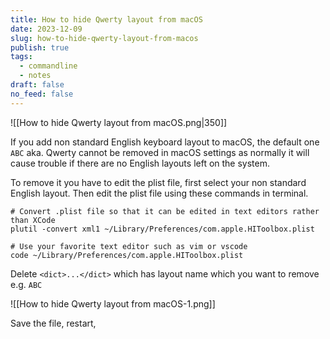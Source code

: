 ```yaml
---
title: How to hide Qwerty layout from macOS
date: 2023-12-09
slug: how-to-hide-qwerty-layout-from-macos
publish: true
tags:
  - commandline
  - notes
draft: false
no_feed: false
---
```


![[How to hide Qwerty layout from macOS.png|350]]

If you add non standard English keyboard layout to macOS, the default one `ABC` aka. Qwerty cannot be removed in macOS settings as normally it will cause trouble if there are no English layouts left on the system.

To remove it you have to edit the plist file, first select your non standard English layout. Then edit the plist file using these commands in terminal.

```shell
# Convert .plist file so that it can be edited in text editors rather than XCode
plutil -convert xml1 ~/Library/Preferences/com.apple.HIToolbox.plist

# Use your favorite text editor such as vim or vscode
code ~/Library/Preferences/com.apple.HIToolbox.plist
```

Delete `<dict>...</dict>` which has layout name which you want to remove e.g. `ABC`

![[How to hide Qwerty layout from macOS-1.png]]

Save the file, restart, 